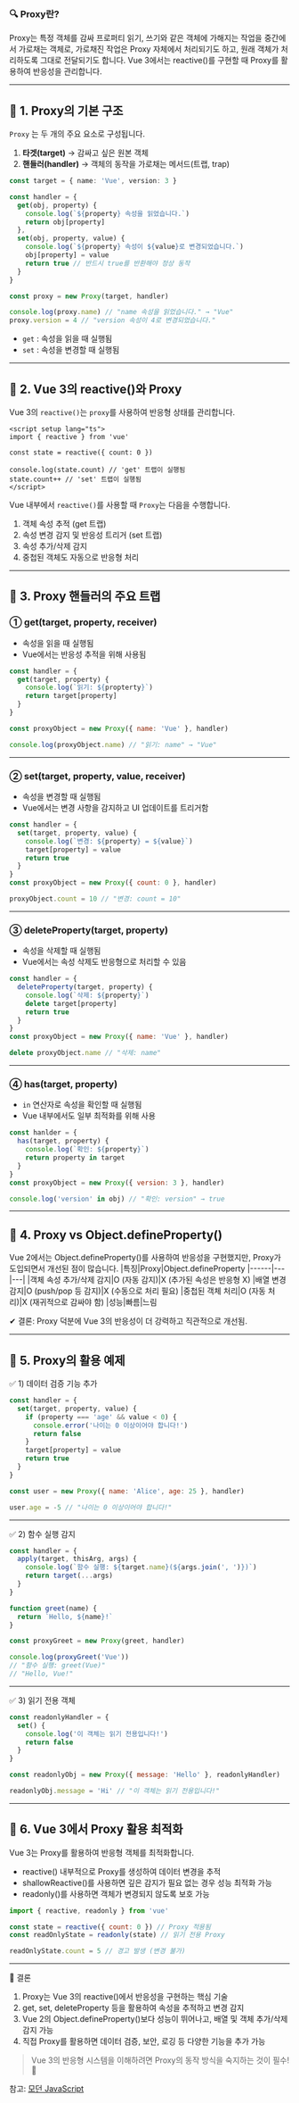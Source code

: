 ### 🔍 Proxy란?
Proxy는 특정 객체를 감싸 프로퍼티 읽기, 쓰기와 같은 객체에 가해지는 작업을 중간에서 가로채는 객체로, 가로채진 작업은 Proxy 자체에서 처리되기도 하고, 원래 객체가 처리하도록 그대로 전달되기도 합니다. Vue 3에서는 reactive()를 구현할 때 Proxy를 활용하여 반응성을 관리합니다.

---

## 📌 1. Proxy의 기본 구조
`Proxy` 는 두 개의 주요 요소로 구성됩니다.
1. **타겟(target)** → 감싸고 싶은 원본 객체
2. **핸들러(handler)** → 객체의 동작을 가로채는 메서드(트랩, trap)

```typescript
const target = { name: 'Vue', version: 3 }

const handler = {
  get(obj, property) {
    console.log(`${property} 속성을 읽었습니다.`)
    return obj[property]
  },
  set(obj, property, value) {
    console.log(`${property} 속성이 ${value}로 변경되었습니다.`)
    obj[property] = value
    return true // 반드시 true를 반환해야 정상 동작
  }
}

const proxy = new Proxy(target, handler)

console.log(proxy.name) // "name 속성을 읽었습니다." → "Vue"
proxy.version = 4 // "version 속성이 4로 변경되었습니다."
```
- `get` : 속성을 읽을 때 실행됨
- `set` : 속성을 변경할 때 실행됨

---

## 📌 2. Vue 3의 reactive()와 Proxy
Vue 3의 `reactive()`는 `proxy`를 사용하여 반응형 상태를 관리합니다.
```vue
<script setup lang="ts">
import { reactive } from 'vue'

const state = reactive({ count: 0 })

console.log(state.count) // 'get' 트랩이 실행됨
state.count++ // 'set' 트랩이 실행됨
</script>
```
Vue 내부에서 `reactive()`를 사용할 때 `Proxy`는 다음을 수행합니다.
1. 객체 속성 추적 (get 트랩)
2. 속성 변경 감지 및 반응성 트리거 (set 트랩)
3. 속성 추가/삭제 감지
4. 중첩된 객체도 자동으로 반응형 처리

---
## 📌 3. Proxy 핸들러의 주요 트랩
### ① get(target, property, receiver)
- 속성을 읽을 때 실행됨
- Vue에서는 반응성 추적을 위해 사용됨
```js
const handler = {
  get(target, property) {
    console.log(`읽기: ${propterty}`)
    return target[property]
  }
}

const proxyObject = new Proxy({ name: 'Vue' }, handler)

console.log(proxyObject.name) // "읽기: name" → "Vue"
```
---
### ② set(target, property, value, receiver)
- 속성을 변경할 때 실행됨
- Vue에서는 변경 사항을 감지하고 UI 업데이트를 트리거함
```js
const handler = {
  set(target, property, value) {
    console.log(`변경: ${property} = ${value}`)
    target[property] = value
    return true
  }
}
const proxyObject = new Proxy({ count: 0 }, handler)

proxyObject.count = 10 // "변경: count = 10"
```
---
### ③ deleteProperty(target, property)
- 속성을 삭제할 때 실행됨
- Vue에서는 속성 삭제도 반응형으로 처리할 수 있음
```js
const handler = {
  deleteProperty(target, property) {
    console.log(`삭제: ${property}`)
    delete target[property]
    return true
  }
}
const proxyObject = new Proxy({ name: 'Vue' }, handler)

delete proxyObject.name // "삭제: name"
```
---
### ④ has(target, property)
- `in` 연산자로 속성을 확인할 때 실행됨
- Vue 내부에서도 일부 최적화를 위해 사용
```js
const hanlder = {
  has(target, property) {
    console.log(`확인: ${property}`)
    return property in target
  }
}
const proxyObject = new Proxy({ version: 3 }, handler)

console.log('version' in obj) // "확인: version" → true
```
---

## 📌 4. Proxy vs Object.defineProperty()
Vue 2에서는 Object.defineProperty()를 사용하여 반응성을 구현했지만, Proxy가 도입되면서 개선된 점이 많습니다.
|특징|Proxy|Object.defineProperty
|------|---|---|
|객체 속성 추가/삭제 감지|O (자동 감지)|X (추가된 속성은 반응형 X)
|배열 변경 감지|O (push/pop 등 감지)|X (수동으로 처리 필요)
|중첩된 객체 처리|O (자동 처리)|X (재귀적으로 감싸야 함)
|성능|빠름|느림

✔ 결론: Proxy 덕분에 Vue 3의 반응성이 더 강력하고 직관적으로 개선됨.
___
## 📌 5. Proxy의 활용 예제
✅ 1) 데이터 검증 기능 추가
```js
const handler = {
  set(target, property, value) {
    if (property === 'age' && value < 0) {
      console.error('나이는 0 이상이어야 합니다!')
      return false
    }
    target[property] = value
    return true
  }
}

const user = new Proxy({ name: 'Alice', age: 25 }, handler)

user.age = -5 // "나이는 0 이상이어야 합니다!"
```
___
✅ 2) 함수 실행 감지
```js
const handler = {
  apply(target, thisArg, args) {
    console.log(`함수 실행: ${target.name}(${args.join(', ')})`)
    return target(...args)
  }
}

function greet(name) {
  return `Hello, ${name}!`
}

const proxyGreet = new Proxy(greet, handler)

console.log(proxyGreet('Vue'))
// "함수 실행: greet(Vue)"
// "Hello, Vue!"
```
---
✅ 3) 읽기 전용 객체
```js
const readonlyHandler = {
  set() {
    console.log('이 객체는 읽기 전용입니다!')
    return false
  }
}

const readonlyObj = new Proxy({ message: 'Hello' }, readonlyHandler)

readonlyObj.message = 'Hi' // "이 객체는 읽기 전용입니다!"
```
---
## 📌 6. Vue 3에서 Proxy 활용 최적화
Vue 3는 Proxy를 활용하여 반응형 객체를 최적화합니다.

- reactive() 내부적으로 Proxy를 생성하여 데이터 변경을 추적
- shallowReactive()를 사용하면 깊은 감지가 필요 없는 경우 성능 최적화 가능
- readonly()를 사용하면 객체가 변경되지 않도록 보호 가능

```js
import { reactive, readonly } from 'vue'

const state = reactive({ count: 0 }) // Proxy 적용됨
const readOnlyState = readonly(state) // 읽기 전용 Proxy

readOnlyState.count = 5 // 경고 발생 (변경 불가)
```
---
🎯 결론
1. Proxy는 Vue 3의 reactive()에서 반응성을 구현하는 핵심 기술
2. get, set, deleteProperty 등을 활용하여 속성을 추적하고 변경 감지
3. Vue 2의 Object.defineProperty()보다 성능이 뛰어나고, 배열 및 객체 추가/삭제 감지 가능
4. 직접 Proxy를 활용하면 데이터 검증, 보안, 로깅 등 다양한 기능을 추가 가능

> Vue 3의 반응형 시스템을 이해하려면 Proxy의 동작 방식을 숙지하는 것이 필수! 🚀

참고:
[모던 JavaScript](https://ko.javascript.info/proxy)
